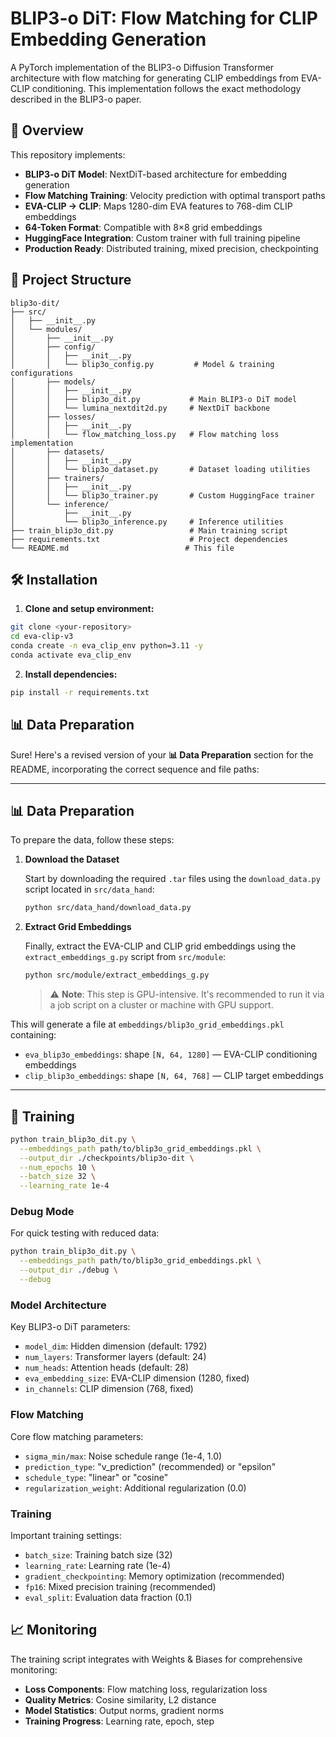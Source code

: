 # BLIP3-o DiT: Flow Matching for CLIP Embedding Generation

A PyTorch implementation of the BLIP3-o Diffusion Transformer architecture with flow matching for generating CLIP embeddings from EVA-CLIP conditioning. This implementation follows the exact methodology described in the BLIP3-o paper.

## 🚀 Overview

This repository implements:
- **BLIP3-o DiT Model**: NextDiT-based architecture for embedding generation
- **Flow Matching Training**: Velocity prediction with optimal transport paths  
- **EVA-CLIP → CLIP**: Maps 1280-dim EVA features to 768-dim CLIP embeddings
- **64-Token Format**: Compatible with 8×8 grid embeddings
- **HuggingFace Integration**: Custom trainer with full training pipeline
- **Production Ready**: Distributed training, mixed precision, checkpointing

## 📁 Project Structure

```
blip3o-dit/
├── src/
│   ├── __init__.py
│   └── modules/
│       ├── __init__.py
│       ├── config/
│       │   ├── __init__.py
│       │   └── blip3o_config.py         # Model & training configurations
│       ├── models/
│       │   ├── __init__.py
│       │   ├── blip3o_dit.py           # Main BLIP3-o DiT model
│       │   └── lumina_nextdit2d.py     # NextDiT backbone
│       ├── losses/
│       │   ├── __init__.py
│       │   └── flow_matching_loss.py   # Flow matching loss implementation
│       ├── datasets/
│       │   ├── __init__.py
│       │   └── blip3o_dataset.py       # Dataset loading utilities
│       ├── trainers/
│       │   ├── __init__.py
│       │   └── blip3o_trainer.py       # Custom HuggingFace trainer
│       └── inference/
│           ├── __init__.py
│           └── blip3o_inference.py     # Inference utilities
├── train_blip3o_dit.py                 # Main training script
├── requirements.txt                    # Project dependencies
└── README.md                          # This file
```

## 🛠️ Installation

1. **Clone and setup environment:**
```bash
git clone <your-repository>
cd eva-clip-v3
conda create -n eva_clip_env python=3.11 -y
conda activate eva_clip_env
```

2. **Install dependencies:**
```bash
pip install -r requirements.txt
```



## 📊 Data Preparation

Sure! Here's a revised version of your **📊 Data Preparation** section for the README, incorporating the correct sequence and file paths:

---

## 📊 Data Preparation

To prepare the data, follow these steps:

1. **Download the Dataset**

   Start by downloading the required `.tar` files using the `download_data.py` script located in `src/data_hand`:

   ```bash
   python src/data_hand/download_data.py
   ```

2. **Extract Grid Embeddings**

   Finally, extract the EVA-CLIP and CLIP grid embeddings using the `extract_embeddings_g.py` script from `src/module`:

   ```bash
   python src/module/extract_embeddings_g.py
   ```

   > ⚠️ **Note**: This step is GPU-intensive. It's recommended to run it via a job script on a cluster or machine with GPU support.

This will generate a file at `embeddings/blip3o_grid_embeddings.pkl` containing:

* `eva_blip3o_embeddings`: shape `[N, 64, 1280]` — EVA-CLIP conditioning embeddings
* `clip_blip3o_embeddings`: shape `[N, 64, 768]` — CLIP target embeddings

---






## 🎯 Training



```bash
python train_blip3o_dit.py \
  --embeddings_path path/to/blip3o_grid_embeddings.pkl \
  --output_dir ./checkpoints/blip3o-dit \
  --num_epochs 10 \
  --batch_size 32 \
  --learning_rate 1e-4
```




### Debug Mode

For quick testing with reduced data:
```bash
python train_blip3o_dit.py \
  --embeddings_path path/to/blip3o_grid_embeddings.pkl \
  --output_dir ./debug \
  --debug
```
### Model Architecture

Key BLIP3-o DiT parameters:
- `model_dim`: Hidden dimension (default: 1792)
- `num_layers`: Transformer layers (default: 24) 
- `num_heads`: Attention heads (default: 28)
- `eva_embedding_size`: EVA-CLIP dimension (1280, fixed)
- `in_channels`: CLIP dimension (768, fixed)

### Flow Matching

Core flow matching parameters:
- `sigma_min/max`: Noise schedule range (1e-4, 1.0)
- `prediction_type`: "v_prediction" (recommended) or "epsilon"
- `schedule_type`: "linear" or "cosine"
- `regularization_weight`: Additional regularization (0.0)

### Training

Important training settings:
- `batch_size`: Training batch size (32)
- `learning_rate`: Learning rate (1e-4)
- `gradient_checkpointing`: Memory optimization (recommended)
- `fp16`: Mixed precision training (recommended)
- `eval_split`: Evaluation data fraction (0.1)

## 📈 Monitoring

The training script integrates with Weights & Biases for comprehensive monitoring:

- **Loss Components**: Flow matching loss, regularization loss
- **Quality Metrics**: Cosine similarity, L2 distance
- **Model Statistics**: Output norms, gradient norms
- **Training Progress**: Learning rate, epoch, step



